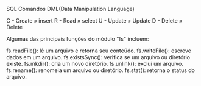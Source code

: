 SQL Comandos DML(Data Manipulation Language)

C - Create » insert
R - Read » select
U - Update » Update
D - Delete » Delete

<!-- CRIANDO UMA TABELA NO BEEKEEPER

    CREATE TABLE users (
	    id INTEGER PRIMARY KEY AUTOINCREMENT,
        name VARCHAR,
        email VARCHAR,
        password VARCHAR,
        created_at TIMESTAMP DEFAULT CURRENT_TIMESTAMP,
        updated_at TIMESTAMP DEFAULT CURRENT_TIMESTAMP
        
)

---- No Beekeeper o comando DROP serve para deletar ----
 -->


<!-- 
Comando para criar a migration

npx knex migrate:make NOME DA MIGRATION
-->



Algumas das principais funções do módulo "fs" incluem:

fs.readFile(): lê um arquivo e retorna seu conteúdo.
fs.writeFile(): escreve dados em um arquivo.
fs.existsSync(): verifica se um arquivo ou diretório existe.
fs.mkdir(): cria um novo diretório.
fs.unlink(): exclui um arquivo.
fs.rename(): renomeia um arquivo ou diretório.
fs.stat(): retorna o status do arquivo.